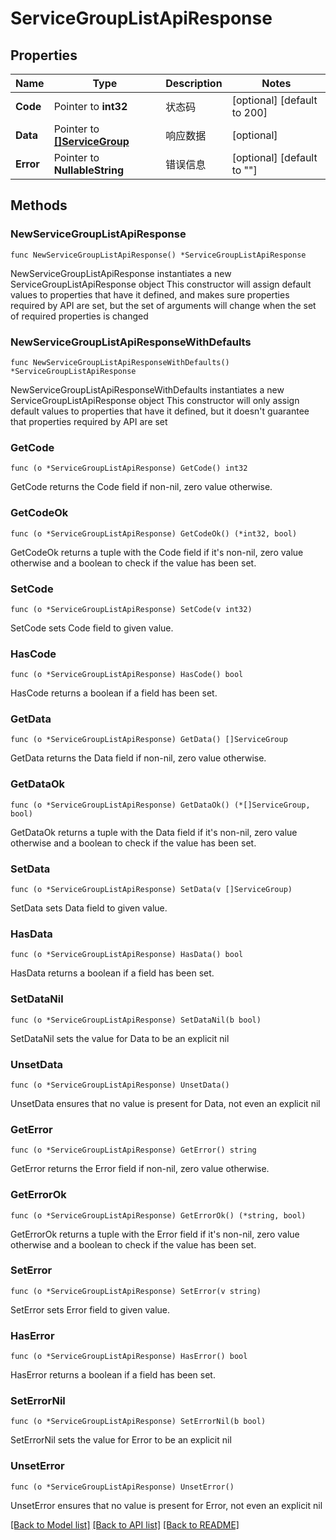 # ServiceGroupListApiResponse

## Properties

Name | Type | Description | Notes
------------ | ------------- | ------------- | -------------
**Code** | Pointer to **int32** | 状态码 | [optional] [default to 200]
**Data** | Pointer to [**[]ServiceGroup**](ServiceGroup.md) | 响应数据 | [optional] 
**Error** | Pointer to **NullableString** | 错误信息 | [optional] [default to ""]

## Methods

### NewServiceGroupListApiResponse

`func NewServiceGroupListApiResponse() *ServiceGroupListApiResponse`

NewServiceGroupListApiResponse instantiates a new ServiceGroupListApiResponse object
This constructor will assign default values to properties that have it defined,
and makes sure properties required by API are set, but the set of arguments
will change when the set of required properties is changed

### NewServiceGroupListApiResponseWithDefaults

`func NewServiceGroupListApiResponseWithDefaults() *ServiceGroupListApiResponse`

NewServiceGroupListApiResponseWithDefaults instantiates a new ServiceGroupListApiResponse object
This constructor will only assign default values to properties that have it defined,
but it doesn't guarantee that properties required by API are set

### GetCode

`func (o *ServiceGroupListApiResponse) GetCode() int32`

GetCode returns the Code field if non-nil, zero value otherwise.

### GetCodeOk

`func (o *ServiceGroupListApiResponse) GetCodeOk() (*int32, bool)`

GetCodeOk returns a tuple with the Code field if it's non-nil, zero value otherwise
and a boolean to check if the value has been set.

### SetCode

`func (o *ServiceGroupListApiResponse) SetCode(v int32)`

SetCode sets Code field to given value.

### HasCode

`func (o *ServiceGroupListApiResponse) HasCode() bool`

HasCode returns a boolean if a field has been set.

### GetData

`func (o *ServiceGroupListApiResponse) GetData() []ServiceGroup`

GetData returns the Data field if non-nil, zero value otherwise.

### GetDataOk

`func (o *ServiceGroupListApiResponse) GetDataOk() (*[]ServiceGroup, bool)`

GetDataOk returns a tuple with the Data field if it's non-nil, zero value otherwise
and a boolean to check if the value has been set.

### SetData

`func (o *ServiceGroupListApiResponse) SetData(v []ServiceGroup)`

SetData sets Data field to given value.

### HasData

`func (o *ServiceGroupListApiResponse) HasData() bool`

HasData returns a boolean if a field has been set.

### SetDataNil

`func (o *ServiceGroupListApiResponse) SetDataNil(b bool)`

 SetDataNil sets the value for Data to be an explicit nil

### UnsetData
`func (o *ServiceGroupListApiResponse) UnsetData()`

UnsetData ensures that no value is present for Data, not even an explicit nil
### GetError

`func (o *ServiceGroupListApiResponse) GetError() string`

GetError returns the Error field if non-nil, zero value otherwise.

### GetErrorOk

`func (o *ServiceGroupListApiResponse) GetErrorOk() (*string, bool)`

GetErrorOk returns a tuple with the Error field if it's non-nil, zero value otherwise
and a boolean to check if the value has been set.

### SetError

`func (o *ServiceGroupListApiResponse) SetError(v string)`

SetError sets Error field to given value.

### HasError

`func (o *ServiceGroupListApiResponse) HasError() bool`

HasError returns a boolean if a field has been set.

### SetErrorNil

`func (o *ServiceGroupListApiResponse) SetErrorNil(b bool)`

 SetErrorNil sets the value for Error to be an explicit nil

### UnsetError
`func (o *ServiceGroupListApiResponse) UnsetError()`

UnsetError ensures that no value is present for Error, not even an explicit nil

[[Back to Model list]](../README.md#documentation-for-models) [[Back to API list]](../README.md#documentation-for-api-endpoints) [[Back to README]](../README.md)


